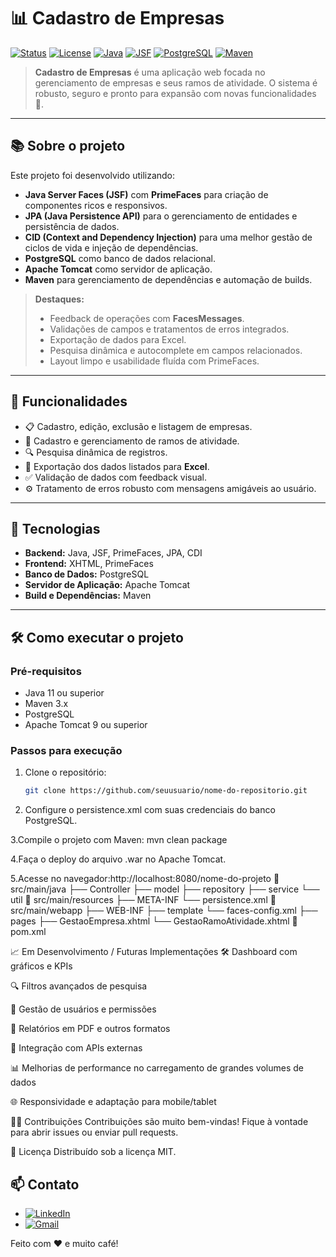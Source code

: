 # 📊 Cadastro de Empresas

[![Status](https://img.shields.io/badge/status-em%20desenvolvimento-yellow.svg)]()
[![License](https://img.shields.io/badge/license-MIT-blue.svg)]()
[![Java](https://img.shields.io/badge/Java-8+-red.svg)]()
[![JSF](https://img.shields.io/badge/JSF-PrimeFaces-blueviolet.svg)]()
[![PostgreSQL](https://img.shields.io/badge/PostgreSQL-14+-blue.svg)]()
[![Maven](https://img.shields.io/badge/Maven-Dependências%20gerenciadas-orange.svg)]()

> **Cadastro de Empresas** é uma aplicação web focada no gerenciamento de empresas e seus ramos de atividade. O sistema é robusto, seguro e pronto para expansão com novas funcionalidades 🚀.

---

## 📚 Sobre o projeto

Este projeto foi desenvolvido utilizando:

- **Java Server Faces (JSF)** com **PrimeFaces** para criação de componentes ricos e responsivos.
- **JPA (Java Persistence API)** para o gerenciamento de entidades e persistência de dados.
- **CID (Context and Dependency Injection)** para uma melhor gestão de ciclos de vida e injeção de dependências.
- **PostgreSQL** como banco de dados relacional.
- **Apache Tomcat** como servidor de aplicação.
- **Maven** para gerenciamento de dependências e automação de builds.

> **Destaques:**
> - Feedback de operações com **FacesMessages**.
> - Validações de campos e tratamentos de erros integrados.
> - Exportação de dados para Excel.
> - Pesquisa dinâmica e autocomplete em campos relacionados.
> - Layout limpo e usabilidade fluída com PrimeFaces.

---

## 🚀 Funcionalidades

- 📋 Cadastro, edição, exclusão e listagem de empresas.
- 🏢 Cadastro e gerenciamento de ramos de atividade.
- 🔍 Pesquisa dinâmica de registros.
- 📂 Exportação dos dados listados para **Excel**.
- ✅ Validação de dados com feedback visual.
- ⚙️ Tratamento de erros robusto com mensagens amigáveis ao usuário.

---

## 🔧 Tecnologias

- **Backend:** Java, JSF, PrimeFaces, JPA, CDI
- **Frontend:** XHTML, PrimeFaces
- **Banco de Dados:** PostgreSQL
- **Servidor de Aplicação:** Apache Tomcat
- **Build e Dependências:** Maven

---

## 🛠️ Como executar o projeto

### Pré-requisitos

- Java 11 ou superior
- Maven 3.x
- PostgreSQL
- Apache Tomcat 9 ou superior

### Passos para execução

1. Clone o repositório:
   ```bash
   git clone https://github.com/seuusuario/nome-do-repositorio.git
2. Configure o persistence.xml com suas credenciais do banco PostgreSQL.

3.Compile o projeto com Maven: mvn clean package

4.Faça o deploy do arquivo .war no Apache Tomcat.

5.Acesse no navegador:http://localhost:8080/nome-do-projeto
📁 src/main/java
    ├── Controller
    ├── model
    ├── repository
    ├── service
    └── util
📁 src/main/resources
    ├── META-INF
        └── persistence.xml
📁 src/main/webapp
    ├── WEB-INF
        ├── template
        └── faces-config.xml
    ├── pages
        ├── GestaoEmpresa.xhtml
        └── GestaoRamoAtividade.xhtml
📄 pom.xml

📈 Em Desenvolvimento / Futuras Implementações
🛠️ Dashboard com gráficos e KPIs

🔍 Filtros avançados de pesquisa

👥 Gestão de usuários e permissões

📄 Relatórios em PDF e outros formatos

🔗 Integração com APIs externas

📊 Melhorias de performance no carregamento de grandes volumes de dados

🌐 Responsividade e adaptação para mobile/tablet

🧑‍💻 Contribuições
Contribuições são muito bem-vindas! Fique à vontade para abrir issues ou enviar pull requests.

📜 Licença
Distribuído sob a licença MIT.

## 📫 Contato

- [![LinkedIn](https://img.shields.io/badge/LinkedIn-Connect-blue?logo=linkedin&style=for-the-badge)](https://www.linkedin.com/in/enzo-brito-b85471284)
- [![Gmail](https://img.shields.io/badge/Email-Contact-red?logo=gmail&style=for-the-badge)](mailto:enzoj820@gmail.com)

Feito com ❤️ e muito café!
